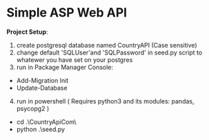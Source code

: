 
# Simple ASP Web API

**Project Setup**:
1. create postgresql database named CountryAPI (Case sensitive)
2. change default 'SQLUser'and 'SQLPassword' in seed.py script to whatewer you have set on your postgres
3. run in Package Manager Console:
- Add-Migration Init
- Update-Database
4. run in powershell ( Requires python3 and its modules: pandas, psycopg2 )
- cd .\CountryApiCom\
- python .\seed.py 
